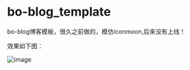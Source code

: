 bo-blog_template
================

bo-blog博客模板，很久之前做的，模仿iconmoon,后来没有上线！

效果如下图：

![image](https://github.com/confidence68/readimages/blob/master/images/boblog.gif)

